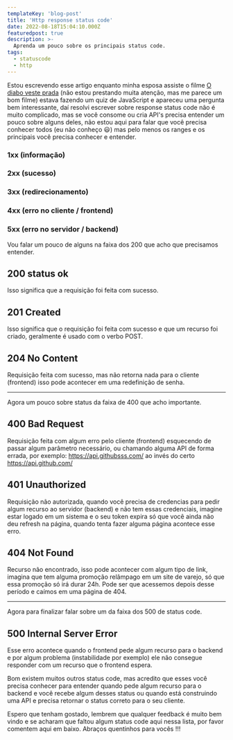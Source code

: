 ```yaml
---
templateKey: 'blog-post'
title: 'Http response status code'
date: 2022-08-18T15:04:10.000Z
featuredpost: true
description: >-
  Aprenda um pouco sobre os principais status code.
tags:
  - statuscode
  - http
---
```


Estou escrevendo esse artigo enquanto minha esposa assiste o filme [O diabo veste prada](https://www.youtube.com/watch?v=2A0xhJ7RcCs&ab_channel=Telecine) (não estou prestando muita atenção, mas me parece um bom filme) estava fazendo um quiz de JavaScript e apareceu uma pergunta bem interessante, daí resolvi escrever sobre response status code não é muito complicado, mas se você consome ou cria API's precisa entender um pouco sobre alguns deles, não estou aqui para falar que você precisa conhecer todos (eu não conheço 😃) mas pelo menos os ranges e os principais você precisa conhecer e entender.

### 1xx (informação)

### 2xx (sucesso)

### 3xx (redirecionamento)

### 4xx (erro no cliente / frontend)

### 5xx (erro no servidor / backend)

Vou falar um pouco de alguns na faixa dos 200 que acho que precisamos entender.

## 200 status ok

Isso significa que a requisição foi feita com sucesso.

## 201 Created

Isso significa que o requisição foi feita com sucesso e que um recurso foi criado, geralmente é usado com o verbo POST.

## 204 No Content

Requisição feita com sucesso, mas não retorna nada para o cliente (frontend) isso pode acontecer em uma redefinição de senha.
***

Agora um pouco sobre status da faixa de 400 que acho importante.

## 400 Bad Request

Requisição feita com algum erro pelo cliente (frontend) esquecendo de passar algum parâmetro necessário, ou chamando alguma API de forma errada, por exemplo: https://api.githubsss.com/ ao invés do certo https://api.github.com/

## 401 Unauthorized

Requisição não autorizada, quando você precisa de credencias para pedir algum recurso ao servidor (backend) e não tem essas credenciais, imagine estar logado em um sistema e o seu token expira só que você ainda não deu refresh na página, quando tenta fazer alguma página acontece esse erro.

## 404 Not Found

Recurso não encontrado, isso pode acontecer com algum tipo de link, imagina que tem alguma promoção relâmpago em um site de varejo, só que essa promoção só irá durar 24h. Pode ser que acessemos depois desse período e caímos em uma página de 404.
***

Agora para finalizar falar sobre um da faixa dos 500 de status code.

## 500 Internal Server Error

Esse erro acontece quando o frontend pede algum recurso para o backend e por algum problema (instabilidade por exemplo) ele não consegue responder com um recurso que o frontend espera.

Bom existem muitos outros status code, mas acredito que esses você precisa conhecer para entender quando pede algum recurso para o backend e você recebe algum desses status ou quando está construindo uma API e precisa retornar o status correto para o seu cliente.

Espero que tenham gostado, lembrem que qualquer feedback é muito bem vindo e se acharam que faltou algum status code aqui nessa lista, por favor comentem aqui em baixo. Abraços quentinhos para vocês !!!

